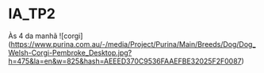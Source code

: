 # IA_TP2
Às 4 da manhã
![corgi] (https://www.purina.com.au/-/media/Project/Purina/Main/Breeds/Dog/Dog_Welsh-Corgi-Pembroke_Desktop.jpg?h=475&la=en&w=825&hash=AEEED370C9536FAAEFBE32025F2F0087)
